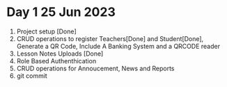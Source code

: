 # Day 1 25 Jun 2023
1. Project setup [Done]
2. CRUD operations to register Teachers[Done] and Student[Done], Generate a QR Code, Include A Banking System and a QRCODE reader  
3. Lesson Notes Uploads [Done]
4. Role Based Authenthication
5. CRUD operations for Annoucement, News and Reports
6. git commit 